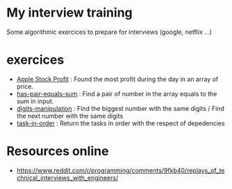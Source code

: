 # My interview training
Some algorithmic exercices to prepare for interviews (google, netflix ...)

# exercices
 - [Apple Stock Profit](apple-stock-profit) : Found the most profit during the day in an array of price.
 - [has-pair-equals-sum](has-pair-equals-sum) : Find a pair of number in the array equals to the sum in input.
 - [digits-manipulation](digits-manipulation) : Find the biggest number with the same digits / Find the next number with the same digits
 - [task-in-order](task-in-order) : Return the tasks in order with the respect of depedencies
 
 # Resources online
 - https://www.reddit.com/r/programming/comments/9fkb40/replays_of_technical_interviews_with_engineers/
